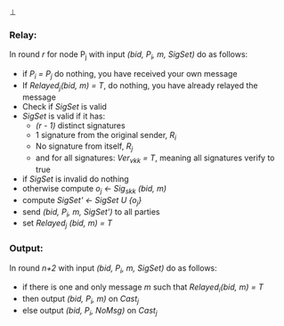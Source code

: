⊥


### Relay:
In round _r_ for node P<sub>j</sub> with input _(bid, P<sub>i</sub>, m, SigSet)_ do as follows:
- if _P<sub>i</sub> = P<sub>j</sub>_ do nothing, you have received your own message
- If _Relayed<sub>j</sub>(bid, m) = T_, do nothing, you have already relayed the message
- Check if _SigSet_ is valid
- _SigSet_ is valid if it has:
	- _(r - 1)_ distinct signatures
	- 1 signature from the original sender, _R<sub>i</sub>_
	- No signature from itself, _R<sub>j</sub>_
	- and for all signatures: _Ver<sub>vkk</sub> = T_, meaning all signatures verify to true
- if _SigSet_ is invalid do nothing
- otherwise compute _o<sub>j</sub> <- Sig<sub>skk</sub> (bid, m)_
- compute _SigSet' <- SigSet U {o<sub>j</sub>}_
- send _(bid, P<sub>i</sub>, m, SigSet')_ to all parties
- set _Relayed<sub>j</sub> (bid, m) = T_

### Output:
In round _n+2_ with input _(bid, P<sub>i</sub>, m, SigSet)_ do as follows:
- if there is one and only message _m_ such that _Relayed<sub>i</sub>(bid, m) = T_
- then output _(bid, P<sub>i</sub>, m)_ on _Cast<sub>j</sub>_
- else output _(bid, P<sub>i</sub>, NoMsg)_ on _Cast<sub>j</sub>_
